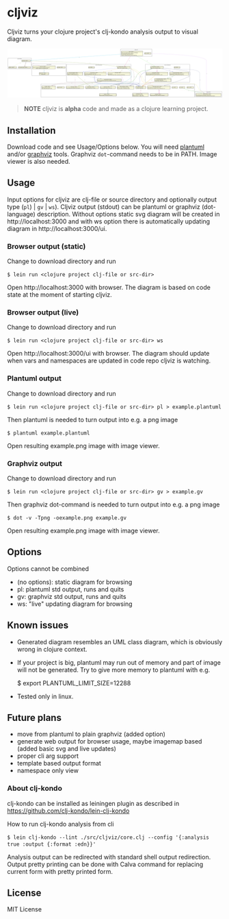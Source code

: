 # cljviz

Cljviz turns your clojure project's clj-kondo analysis output to visual diagram.

![generated image](cljviz.svg)
>**NOTE**
>cljviz is **alpha** code and made as a clojure learning project. 

## Installation

Download code and see Usage/Options below.
You will need [plantuml](https://plantuml.com) and/or [graphviz](https://graphviz.org) tools. Graphviz `dot`-command needs to be in PATH. Image viewer is also needed.

## Usage

Input options for cljviz are clj-file or source directory and optionally output type (`pl`) | `gv` | `ws`).
Cljviz output (stdout) can be plantuml or graphviz (dot-language) description.
Without options static svg diagram will be created in http://localhost:3000 and with ws option there is automatically updating diagram in http://localhost:3000/ui.

### Browser output (static)

Change to download directory and run

    $ lein run <clojure project clj-file or src-dir>

Open http://localhost:3000 with browser. The diagram is based on code state at the moment of starting cljviz. 

### Browser output (live)

Change to download directory and run

    $ lein run <clojure project clj-file or src-dir> ws

Open http://localhost:3000/ui with browser. The diagram should update when vars and namespaces are updated in code repo cljviz is watching.

### Plantuml output

Change to download directory and run

    $ lein run <clojure project clj-file or src-dir> pl > example.plantuml

Then plantuml is needed to turn output into e.g. a png image

    $ plantuml example.plantuml

Open resulting example.png image with image viewer.

### Graphviz output

Change to download directory and run

    $ lein run <clojure project clj-file or src-dir> gv > example.gv

Then graphviz dot-command is needed to turn output into e.g. a png image

    $ dot -v -Tpng -oexample.png example.gv

Open resulting example.png image with image viewer.

## Options

Options cannot be combined
- (no options): static diagram for browsing
- pl: plantuml std output, runs and quits
- gv: graphviz std output, runs and quits
- ws: "live" updating diagram for browsing

## Known issues

- Generated diagram resembles an UML class diagram, which is obviously wrong in clojure context.

- If your project is big, plantuml may run out of memory and part of image will not be generated. Try to give more memory to plantuml with e.g.

    $ export PLANTUML_LIMIT_SIZE=12288

- Tested only in linux.

## Future plans

- move from plantuml to plain graphviz (added option)
- generate web output for browser usage, maybe imagemap based (added basic svg and live updates)
- proper cli arg support
- template based output format
- namespace only view


### About clj-kondo

clj-kondo can be installed as leiningen plugin as described in https://github.com/clj-kondo/lein-clj-kondo

How to run clj-kondo analysis from cli

    $ lein clj-kondo --lint ./src/cljviz/core.clj --config '{:analysis true :output {:format :edn}}'

Analysis output can be redirected with standard shell output redirection. Output pretty printing can be done with Calva command for replacing current form with pretty printed form.

## License

MIT License